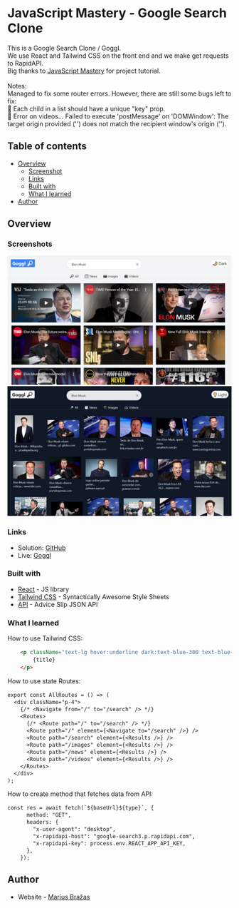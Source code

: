 # JavaScript Mastery - Google Search Clone

This is a Google Search Clone / Goggl.<br>
We use React and Tailwind CSS on the front end and we make get requests to RapidAPI.<br>
Big thanks to [JavaScript Mastery](https://www.youtube.com/channel/UCmXmlB4-HJytD7wek0Uo97A) for project tutorial.<br>
<br>
Notes:<br>
Managed to fix some router errors. However, there are still some bugs left to fix:<br>
🐛 Each child in a list should have a unique "key" prop.<br>
🐛 Error on videos... Failed to execute 'postMessage' on 'DOMWindow': The target origin provided ('<URL>') does not match the recipient window's origin ('<URL>').

## Table of contents

- [Overview](#overview)
  - [Screenshot](#screenshot)
  - [Links](#links)
  - [Built with](#built-with)
  - [What I learned](#what-i-learned)
- [Author](#author)

## Overview

### Screenshots

![](./screenshot.jpg)
![](./screenshot2.jpg)

### Links

- Solution: [GitHub](https://github.com/MariusDevelops/google-search-clone)
- Live: [Goggl](https://mariusdevelops.github.io/google-search-clone/)

### Built with

- [React](https://reactjs.org/) - JS library
- [Tailwind CSS](https://tailwindcss.com/) - Syntactically Awesome Style Sheets
- [API](https://rapidapi.com/) - Advice Slip JSON API

### What I learned

How to use Tailwind CSS:

```HTML
    <p className="text-lg hover:underline dark:text-blue-300 text-blue-700  ">
        {title}
    </p>
```

How to use state Routes:

```JS
export const AllRoutes = () => (
  <div className="p-4">
    {/* <Navigate from="/" to="/search" /> */}
    <Routes>
      {/* <Route path="/" to="/search" /> */}
      <Route path="/" element={<Navigate to="/search" />} />
      <Route path="/search" element={<Results />} />
      <Route path="/images" element={<Results />} />
      <Route path="/news" element={<Results />} />
      <Route path="/videos" element={<Results />} />
    </Routes>
  </div>
);
```

How to create method that fetches data from API:

```JS
const res = await fetch(`${baseUrl}${type}`, {
      method: "GET",
      headers: {
        "x-user-agent": "desktop",
        "x-rapidapi-host": "google-search3.p.rapidapi.com",
        "x-rapidapi-key": process.env.REACT_APP_API_KEY,
      },
    });
```

## Author

- Website - [Marius Bražas](https://mariusdevelops.github.io/)
